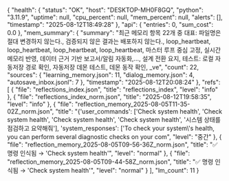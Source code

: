 ﻿{
  "health": {
    "status": "OK",
    "host": "DESKTOP-MH0F8GQ",
    "python": "3.11.9",
    "uptime": null,
    "cpu_percent": null,
    "mem_percent": null,
    "alerts": [],
    "timestamp": "2025-08-12T18:49:28"
  },
  "api": {
    "entries": 0,
    "sum_cost": 0.0
  },
  "mem_summary": {
    "summary": "최근 메모리 항목 22개 중 대표: 파일명은 절대 변경하지 않는다., 검증되지 않은 결과는 배포하지 않는다., loop_heartbeat, loop_heartbeat, loop_heartbeat, loop_heartbeat, 마스터 루프 중심 고정, 실시간 메모리 반영, 데이터 근거 기반 보고서/알림 자동화,…, 설계 전환 요지, 테스트: 로컬 자동저장 경로 확인, 자동저장 데몬 테스트, 데몬 동작 확인, _ve",
    "count": 22,
    "sources": {
      "learning_memory.json": 11,
      "dialog_memory.json": 4,
      "autosave_inbox.jsonl": 7
    },
    "timestamp": "2025-08-12T20:08:24"
  },
  "refs": [
    {
      "file": "reflections_index.json",
      "title": "reflections_index",
      "level": "info"
    },
    {
      "file": "reflections_index_norm.json",
      "title": "2025-08-12T19:58:35",
      "level": "info"
    },
    {
      "file": "reflection_memory_2025-08-05T11-35-02Z_norm.json",
      "title": "{'user_commands': ['Check system health', 'Check system health', 'Check system health', 'Check system health', '시스템 상태를 점검하고 요약해줘'], 'system_responses': ['To check your system\\'s health, you can perform several diagnostic checks on your com",
      "level": "중간"
    },
    {
      "file": "reflection_memory_2025-08-05T09-56-36Z_norm.json",
      "title": "✅ 명령 인식됨 → 'Check system health'",
      "level": "normal"
    },
    {
      "file": "reflection_memory_2025-08-05T09-44-58Z_norm.json",
      "title": "✅ 명령 인식됨 → 'Check system health'",
      "level": "normal"
    }
  ],
  "lm_count": 11
}

